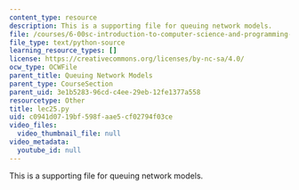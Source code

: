 ```yaml
---
content_type: resource
description: This is a supporting file for queuing network models.
file: /courses/6-00sc-introduction-to-computer-science-and-programming-spring-2011/c0941d0719bf598faae5cf02794f03ce_lec25.py
file_type: text/python-source
learning_resource_types: []
license: https://creativecommons.org/licenses/by-nc-sa/4.0/
ocw_type: OCWFile
parent_title: Queuing Network Models
parent_type: CourseSection
parent_uid: 3e1b5283-96cd-c4ee-29eb-12fe1377a558
resourcetype: Other
title: lec25.py
uid: c0941d07-19bf-598f-aae5-cf02794f03ce
video_files:
  video_thumbnail_file: null
video_metadata:
  youtube_id: null
---
```

This is a supporting file for queuing network models.